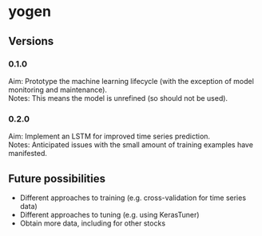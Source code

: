 # yogen
## Versions
### 0.1.0
Aim: Prototype the machine learning lifecycle (with the exception of model monitoring and maintenance).<br>
Notes: This means the model is unrefined (so should not be used).
### 0.2.0
Aim: Implement an LSTM for improved time series prediction.<br>
Notes: Anticipated issues with the small amount of training examples have manifested.
## Future possibilities
- Different approaches to training (e.g. cross-validation for time series data)
- Different approaches to tuning (e.g. using KerasTuner)
- Obtain more data, including for other stocks